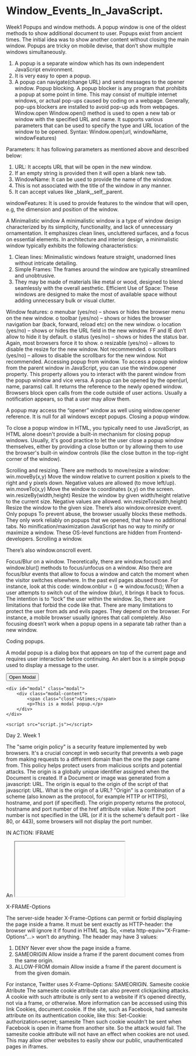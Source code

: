 # Window_Events_In_JavaScript.
 Week1
Popups and window methods. 
A popup window is one of the oldest methods to show additional document to user.
Popups exist from ancient times.
The initial idea was to show another content without closing the main window.
Popups are tricky on mobile devise, that don’t show multiple windows simultaneously.
1.	A popup is a separate window which has its own independent JavaScript environment. 
2.	It is very easy to open a popup.
3.	A popup can navigate(change URL) and send messages to the opener window.
Popup blocking.
A popup blocker is any program that prohibits a popup at some point in time.
 This may consist of multiple internet windows, or actual pop-ups caused by coding on a webpage. 
Generally, pop-ups blockers are installed to avoid pop-up ads from webpages.
Window.open
Window.open() method is used to open a new tab or window with the specified URL and name.
It supports various parameters that can be used to specify the type and URL location of the window to be opened.
Syntax:
 Window.open(url, windowName, windowFeatures)

Parameters: 
It has following parameters as mentioned above and described below:
1.	URL: It accepts URL that will be open in the new window.
2.	 If an empty string is provided then it will open a blank new tab. 
3.	WindowName: It can be used to provide the name of the window. 
4.	This is not associated with the title of the window in any manner.
5.	It can accept values like  _blank,_self,_parent.

windowFeatures:
It is used to provide features to the window that will open, e.g,  the dimension and position of the window.

A Minimalistic window
A minimalistic window is a type of window design characterized by its simplicity, functionality, and lack of unnecessary ornamentation.
It emphasizes clean lines, uncluttered surfaces, and a focus on essential elements. 
In architecture and interior design, a minimalistic window typically exhibits the following characteristics:
1.	Clean lines: Minimalistic windows feature straight, unadorned lines without intricate detailing.
2.	Simple Frames: The frames around the window are typically streamlined and unobtrusive.
3.	They may be made of materials like metal or wood, designed to blend seamlessly with the overall aesthetic.
Efficient Use of Space:
These windows are designed to make the most of available space without adding unnecessary bulk or visual clutter.
 
Window features:
o	menubar (yes/no) – shows or hides the browser menu on the new window.
o	toolbar (yes/no) – shows or hides the browser navigation bar (back, forward, reload etc) on the new window.
o	location (yes/no) – shows or hides the URL field in the new window. FF and IE don’t allow to hide it by default.
o	status (yes/no) – shows or hides the status bar. Again, most browsers force it to show.
o	resizable (yes/no) – allows to disable the resize for the new window. Not recommended.
o	scrollbars (yes/no) – allows to disable the scrollbars for the new window. Not recommended.
Accessing popup from window.
To access a popup window from the parent window in JavaScript, you can use the window.opener property. 
This property allows you to interact with the parent window from the popup window and vice versa.
A popup can be opened by the open(url, name, params) call. It returns the reference to the newly opened window. 
Browsers block open calls from the code outside of user actions. Usually a notification appears, so that a user may allow them.

A popup may access the “opener” window as well using window.opener reference. It is null for all windows except popups.
Closing a popup window.

To close a popup window in HTML, you typically need to use JavaScript, as HTML alone doesn't provide a built-in mechanism for closing popup windows. 
Usually, it's good practice to let the user close a popup window themselves, either by providing a close button or by allowing them to use the browser's built-in window controls (like the close button in the top-right corner of the window).

Scrolling and resizing.
There are methods to move/resize a window:
win.moveBy(x,y)
Move the window relative to current position x pixels to the right and y pixels down. Negative values are allowed (to move left/up).
win.moveTo(x,y)
Move the window to coordinates (x,y) on the screen.
win.resizeBy(width,height)
Resize the window by given width/height relative to the current size. Negative values are allowed.
win.resizeTo(width,height)
Resize the window to the given size.
There’s also window.onresize event.
Only popups
To prevent abuse, the browser usually blocks these methods. They only work reliably on popups that we opened, that have no additional tabs.
No minification/maximization
JavaScript has no way to minify or maximize a window. These OS-level functions are hidden from Frontend-developers.
Scrolling a window.

There’s also window.onscroll event.

Focus/Blur on a window.
Theoretically, there are window.focus() and window.blur() methods to focus/unfocus on a window.
Also there are focus/blur events that allow to focus a window and catch the moment when the visitor switches elsewhere.
In the past evil pages abused those. For instance, look at this code:
window.onblur = () => window.focus();
When a user attempts to switch out of the window (blur), it brings it back to focus. The intention is to “lock” the user within the window.
So, there are limitations that forbid the code like that. There are many limitations to protect the user from ads and evils pages. They depend on the browser.
For instance, a mobile browser usually ignores that call completely. Also focusing doesn’t work when a popup opens in a separate tab rather than a new window.

Coding popups.

A modal popup is a dialog box that appears on top of the current page and requires user interaction before continuing.
An alert box is a simple popup used to display a message to the user.

<!DOCTYPE html>
<html lang="en">
<head>
    <meta charset="UTF-8">
    <meta name="viewport" content="width=device-width, initial-scale=1.0">
    <title>Modal Popup Example</title>
    <link rel="stylesheet" href="styles.css">
</head>
<body>
    <button id="openModal">Open Modal</button>

    <div id="modal" class="modal">
        <div class="modal-content">
            <span class="close">&times;</span>
            <p>This is a modal popup.</p>
        </div>
    </div>

    <script src="script.js"></script>
</body>
</html>


Day 2.
Week 1

The "same origin policy" is a security feature implemented by web browsers. 
It's a crucial concept in web security that prevents a web page from making requests to a different domain than the one the page came from. 
This policy helps protect users from malicious scripts and potential attacks.
The origin is a globally unique identifier assigned when the Document is created.
 If a Document or image was generated from a javascript: URL. 
The origin is equal to the origin of the script of that javascript: URL.
What is the origin of a URL?
"Origin" is a combination of a scheme (also known as the protocol, for example HTTP or HTTPS), hostname, and port (if specified).
 The origin property returns the protocol, hostname and port number of the href attribute value. Note: If the port number is not specified in the URL (or if it is the scheme's default port - like 80, or 443), some browsers will not display the port number.

IN ACTION: IFRAME

An <iframe> tag hosts a separate embedded window, with its own separate document and window objects.

We can access them using properties:

iframe.contentWindow to get the window inside the <iframe>.
iframe.contentDocument to get the document inside the <iframe>, короткий аналог iframe.contentWindow.document.
When we access something inside the embedded
 window, the browser checks if the iframe has the same origin. If that’s not so then the access is denied (writing to location is an exception, it’s still permitted).

The code above shows errors for any operations except:

Getting the reference to the inner window iframe.contentWindow – that’s allowed.
Writing to location.

iframe.onload vsiframe.contentWindow.onload
The iframe.onload event (on the <iframe>tag) is essentially the same as iframe.contentWindow.onload (on the embedded window object). It triggers when the embedded window fully loads with all resources.
…But we can’t access iframe.contentWindow.onload for an iframe from another origin, so using iframe.onload.

Windows on subdomains: document.domain.

By definition, two URLs with different domains have different origins.
But if windows share the same second-level domain, for instance, john.site.com, peter.site.com, and site.com (so that their common second-level domain is site.com), we can make the browser ignore that difference, so that they can be treated as coming from the “same origin” for the purposes of cross-window communication.
To make it work, each such window should run the code:
document.domain = 'site.com';
The document. domain setter is deprecated. It undermines the security protections provided by the same origin policy, and complicates the origin model in browsers, leading to interoperability problems and security bugs.
So, by default two URLs that have different domains have different origins. But, when windows have the same second-level domain, it is possible to make the browser ignore the difference.
IFRAME: WRONG DOCUMENT PITFALL.
f the iframe is from the same origin with a possibility of accessing its document, then there exists a pitfall. It is an essential thing to know but doesn’t relate to cross-origin requests.
Setting any event handlers on it will be ignored. The right document is where iframe.onload occurs. However, it occurs only when the total iframe with all the resources is loaded.
Collection: windows iframe

An iframe may have other iframes inside. The corresponding window objects form a hierarchy.
Navigation links are:
window.frames – the collection of “children” windows (for nested frames).
window.parent – the reference to the “parent” (outer) window.
window.top – the reference to the topmost parent window.



The “SANDBOX” IFRAME ATTRIBUTE.

The sandbox attribute allows for the exclusion of certain actions inside an <iframe> in order to prevent it from executing untrusted code. It “sandboxes” the iframe by treating it as coming from another origin and/or applying other limitations.
There’s a “default set” of restrictions applied for <iframe sandbox src="...">. But it can be relaxed if we provide a space-separated list of restrictions that should not be applied as a value of the attribute, like this: <iframe sandbox="allow-forms allow-popups">.
In other words, an empty "sandbox" attribute puts the strictest limitations possible, but we can put a space-delimited list of those that we want to lift.
Here’s a list of limitations:
allow-same-origin
By default "sandbox" forces the “different origin” policy for the iframe. In other words, it makes the browser to treat the iframe as coming from another origin, even if its src points to the same site. With all implied restrictions for scripts. This option removes that feature.
allow-top-navigation
Allows the iframe to change parent.location.
allow-forms
Allows to submit forms from iframe.
allow-scripts
Allows to run scripts from the iframe.
allow-popups
Allows to window.open popups from the iframe
You can access the manual for more.

CROSS WINDOW MESSAGING.

The postMessage interface allows windows to talk to each other no matter which origin they are from.

So, it’s a way around the “Same Origin” policy. It allows a window from john-smith.com to talk to gmail.comand exchange information, but only if they both agree and call corresponding JavaScript functions. That makes it safe for users.

The interface has two parts.

postMessage
The window that wants to send a message calls postMessage method of the receiving window. 
In other words, if we want to send the message to win, we should call win.postMessage(data, targetOrigin).

Arguments:

data
The data to send. Can be any object, the data is cloned using the “structured cloning algorithm”.
IE supports only strings, so we should JSON.stringify complex objects to support that browser.

targetOrigin
Specifies the origin for the target window, so that only a window from the given origin will get the message.

The targetOrigin is a safety measure. Remember, if the target window comes from another origin, we can’t read it’s location in the sender window.
So we can’t be sure which site is open in the intended window right now: the user could navigate away, and the sender window has no idea about it.

Specifying targetOrigin ensures that the window only receives the data if it’s still at the right site. Important when the data is sensitive.


DAY3 WEEK1

Clickjacking.

Clickjacking, also known as UI redress attack or user-interface redress attack, is a malicious technique used by attackers to trick users into interacting with web content unintentionally or without their knowledge. 
It involves overlaying or embedding a legitimate website or web application with a deceptive element.

Here's how it works:

Creating a Deceptive Layer: The attacker creates a transparent or invisible layer on top of a legitimate website or web application.
This layer can contain malicious elements, such as buttons, forms, or links.
User Interaction: When the user interacts with the visible elements on the page, they are actually interacting with the deceptive layer, not the legitimate content underneath.
Hidden Actions: The attacker can then perform actions on the user's behalf, potentially leading to unintended consequences like making unauthorized purchases, changing settings, or posting content without the user's consent.

How to Prevent Clickjacking:

X-Frame-Options Header: Websites can use the X-Frame-Options HTTP header to indicate whether a browser should be allowed to render a page in a frame or iframe. 
Setting it to DENY or SAMEORIGIN can help prevent clickjacking.
Frame-Busting Scripts: Developers can include scripts in their web pages that prevent the page from being loaded within an iframe.
Old school defenes.
The oldest defense is a bit of JavaScript which forbids opening the page in a frame (so-called “framebusting”).
That looks like this:
if (top != window) {
  top.location = window.location;
}
That is: if the window finds out that it’s not on top, then it automatically makes itself the top.
This is not a reliable defense, because there are many ways to hack around it. Let’s cover a few.
Blocking top-navigation
We can block the transition caused by changing top.location in beforeunload event handler.
The top page (enclosing one, belonging to the hacker) sets a preventing handler to it, like this:
window.onbeforeunload = function() {
  return false;
};
When the iframe tries to change top.location, the visitor gets a message asking them whether they want to leave.
In most cases the visitor would answer negatively because they don’t know about the iframe – all they can see is the top page, there’s no reason to leave. So top.location won’t change!
Sandbox attribute
One of the things restricted by the sandbox attribute is navigation. A sandboxed iframe may not change top.location.
So we can add the iframe with sandbox="allow-scripts allow-forms". That would relax the restrictions, permitting scripts and forms. But we omit allow-top-navigation so that changing top.location is forbidden.
Here’s the code:
<iframe sandbox="allow-scripts allow-forms" src="facebook.html"></iframe>


X-FRAME-Options

The server-side header X-Frame-Options can permit or forbid displaying the page inside a frame.
It must be sent exactly as HTTP-header: the browser will ignore it if found in HTML <meta> tag. So, <meta http-equiv="X-Frame-Options"...> won’t do anything.
The header may have 3 values:
1. DENY
    Never ever show the page inside a frame.
2. SAMEORIGIN
    Allow inside a frame if the parent document comes from the same origin.
3. ALLOW-FROM domain
   Allow inside a frame if the parent document is from the given domain.
   
For instance, Twitter uses X-Frame-Options: SAMEORIGIN.
Samesite cookie Atribute
The samesite cookie attribute can also prevent clickjacking attacks.
A cookie with such attribute is only sent to a website if it’s opened directly, not via a frame, or otherwise.
More information can be accessed using this link Cookies, document.cookie.
If the site, such as Facebook, had samesite attribute on its authentication cookie, like this:
Set-Cookie: authorization=secret; samesite
Then such cookie wouldn’t be sent when Facebook is open in iframe from another site. So the attack would fail.
The samesite cookie attribute will not have an effect when cookies are not used.
 This may allow other websites to easily show our public, unauthenticated pages in iframes.
